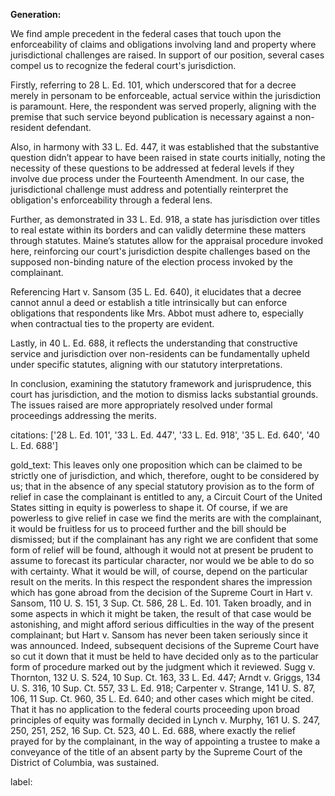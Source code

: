**Generation:**

We find ample precedent in the federal cases that touch upon the enforceability of claims and obligations involving land and property where jurisdictional challenges are raised. In support of our position, several cases compel us to recognize the federal court's jurisdiction.

Firstly, referring to 28 L. Ed. 101, which underscored that for a decree merely in personam to be enforceable, actual service within the jurisdiction is paramount. Here, the respondent was served properly, aligning with the premise that such service beyond publication is necessary against a non-resident defendant.

Also, in harmony with 33 L. Ed. 447, it was established that the substantive question didn’t appear to have been raised in state courts initially, noting the necessity of these questions to be addressed at federal levels if they involve due process under the Fourteenth Amendment. In our case, the jurisdictional challenge must address and potentially reinterpret the obligation's enforceability through a federal lens.

Further, as demonstrated in 33 L. Ed. 918, a state has jurisdiction over titles to real estate within its borders and can validly determine these matters through statutes. Maine’s statutes allow for the appraisal procedure invoked here, reinforcing our court's jurisdiction despite challenges based on the supposed non-binding nature of the election process invoked by the complainant.

Referencing Hart v. Sansom (35 L. Ed. 640), it elucidates that a decree cannot annul a deed or establish a title intrinsically but can enforce obligations that respondents like Mrs. Abbot must adhere to, especially when contractual ties to the property are evident.

Lastly, in 40 L. Ed. 688, it reflects the understanding that constructive service and jurisdiction over non-residents can be fundamentally upheld under specific statutes, aligning with our statutory interpretations.

In conclusion, examining the statutory framework and jurisprudence, this court has jurisdiction, and the motion to dismiss lacks substantial grounds. The issues raised are more appropriately resolved under formal proceedings addressing the merits.

citations: ['28 L. Ed. 101', '33 L. Ed. 447', '33 L. Ed. 918', '35 L. Ed. 640', '40 L. Ed. 688']

gold_text: This leaves only one proposition which can be claimed to be strictly one of jurisdiction, and which, therefore, ought to be considered by us; that in the absence of any special statutory provision as to the form of relief in case the complainant is entitled to any, a Circuit Court of the United States sitting in equity is powerless to shape it. Of course, if we are powerless to give relief in case we find the merits are with the complainant, it would be fruitless for us to proceed further and the bill should be dismissed; but if the complainant has any right we are confident that some form of relief will be found, although it would not at present be prudent to assume to forecast its particular character, nor would we be able to do so with certainty. What it would be will, of course, depend on the particular result on the merits. In this respect the respondent shares the impression which has gone abroad from the decision of the Supreme Court in Hart v. Sansom, 110 U. S. 151, 3 Sup. Ct. 586, 28 L. Ed. 101. Taken broadly, and in some aspects in which it might be taken, the result of that case would be astonishing, and might afford serious difficulties in the way of the present complainant; but Hart v. Sansom has never been taken seriously since it was announced. Indeed, subsequent decisions of the Supreme Court have so cut it down that it must be held to have decided only as to the particular form of procedure marked out by the judgment which it reviewed. Sugg v. Thornton, 132 U. S. 524, 10 Sup. Ct. 163, 33 L. Ed. 447; Arndt v. Griggs, 134 U. S. 316, 10 Sup. Ct. 557, 33 L. Ed. 918; Carpenter v. Strange, 141 U. S. 87, 106, 11 Sup. Ct. 960, 35 L. Ed. 640; and other cases which might be cited. That it has no application to the federal courts proceeding upon broad principles of equity was formally decided in Lynch v. Murphy, 161 U. S. 247, 250, 251, 252, 16 Sup. Ct. 523, 40 L. Ed. 688, where exactly the relief prayed for by the complainant, in the way of appointing a trustee to make a conveyance of the title of an absent party by the Supreme Court of the District of Columbia, was sustained.

label: 